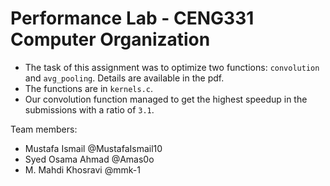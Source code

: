 # Performance Lab - CENG331 Computer Organization
- The task of this assignment was to optimize two functions: `convolution` and `avg_pooling`. Details are available in the pdf.
- The functions are in `kernels.c`.
- Our convolution function managed to get the highest speedup in the submissions with a ratio of `3.1`.

Team members:
- Mustafa Ismail @MustafaIsmail10
- Syed Osama Ahmad @Amas0o
- M. Mahdi Khosravi @mmk-1

